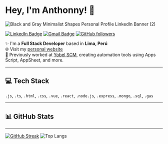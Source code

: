 # Hey, I'm Anthonny! 👋

![Black and Gray Minimalist Shapes Personal Profile LinkedIn Banner (2)](https://github.com/user-attachments/assets/8e55b2a3-9cc5-4961-982e-74f6d9cfba00)


[![LinkedIn Badge](https://img.shields.io/badge/-AnthonnyMarcelo-blue?style=flat-square&logo=Linkedin&logoColor=white&link=https://www.linkedin.com/in/anthonny-marcelo-rojas-b66b22311/)](https://www.linkedin.com/in/anthonny-marcelo-rojas-b66b22311/)
[![Gmail Badge](https://img.shields.io/badge/-Anhtonny.marcelo.rojas@gmail.com-c14438?style=flat-square&logo=Gmail&logoColor=white)](mailto:Anthonny.marcelo.rojas@gmail.com)
[![GitHub followers](https://img.shields.io/github/followers/AMarceloRojas?label=Follow&style=social)](https://github.com/AMarceloRojas)

✨ I'm a **Full Stack Developer** based in **Lima, Perú**  
🌐 Visit my [personal website]()  
💼 Previously worked at [Yobel SCM](https://www.yobelscm.biz), creating automation tools using Apps Script, AppSheet, and more.

---

## 💻 Tech Stack

`.js`, `.ts`, `.html`, `.css`, `.vue`, `.react`, `.node.js`, `.express`, `.mongo`, `.sql`, `.gas`

---

## 📊 GitHub Stats


---
[![GitHub Streak](https://github-readme-streak-stats.herokuapp.com?user=AMarceloRojas&theme=dracula)](https://git.io/streak-stats)
![Top Langs](https://github-readme-stats.vercel.app/api/top-langs/?username=AMarceloRojas&layout=compact)

